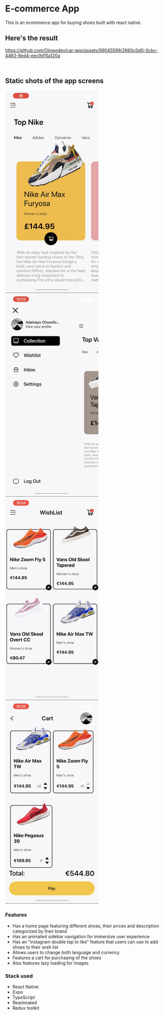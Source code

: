 # **E-commerce App**

This is an ecommerce app for buying shoes built with react native.

## Here's the result


https://github.com/Olowodev/car-app/assets/99045599/2660c0d0-0cbc-4463-8ed4-eec9d15a120a


<br>

## Static shots of the app screens

<img src="./assets/images/DE7F5FAE-DEE1-47D2-A463-DEE997EE0EE0.png" alt="furnistore homepage" style="width: 300px;margin-right: 10px;" />
<img src="./assets/images/34D77062-1659-4366-B11D-DF68EB672AA1.png" alt="furnistore homepage" style="width: 300px;margin-right: 10px;" />
<img src="./assets/images/C3391D17-BA5F-47CA-8DC3-E2003B6936C9.png" alt="furnistore cart page" style="width: 300px;margin-right: 10px;" />
<img src="./assets/images/20AFC2C8-59C8-4C3E-A3D1-FADC1F21A5CA.png" alt="cart page with swipe to delte" style="width: 300px;" />

<br>

### Features

- Has a home page featuring different shoes, their prices and description categorized by their brand
- Has an animated sidebar navigation for immersive user experience
- Has an "instagram double tap to like" feature that users can use to add shoes to their wish list
- Allows users to change both language and currency
- Features a cart for purchasing of the shoes
- Also features lazy loading for images

### Stack used

- React Native
- Expo
- TypeScript
- Reanimated
- Redux toolkit
